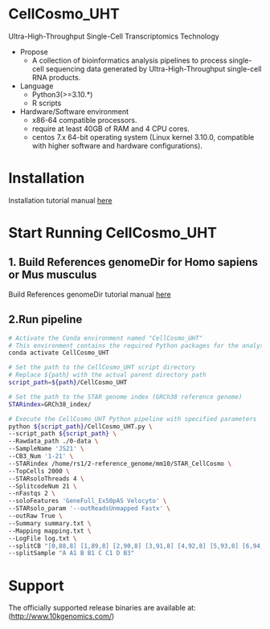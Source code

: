 # CellCosmo_UHT
Ultra-High-Throughput Single-Cell Transcriptomics Technology
* Propose
   * A collection of bioinformatics analysis pipelines to process single-cell sequencing data generated by Ultra-High-Throughput single-cell RNA products.
* Language
   * Python3(>=3.10.*)
   * R scripts
* Hardware/Software environment
   * x86-64 compatible processors.
   * require at least 40GB of RAM and 4 CPU cores.
   * centos 7.x 64-bit operating system (Linux kernel 3.10.0, compatible with higher software and hardware configurations).
# Installation
Installation tutorial manual [here](docs/install.md)

# Start Running CellCosmo_UHT
## 1. Build References  genomeDir for Homo sapiens or Mus musculus
Build References genomeDir tutorial manual [here](docs/Build_References_genomeDir.md)

## 2.Run pipeline
```bash
# Activate the Conda environment named "CellCosmo_UHT"
# This environment contains the required Python packages for the analysis
conda activate CellCosmo_UHT

# Set the path to the CellCosmo_UHT script directory
# Replace ${path} with the actual parent directory path
script_path=${path}/CellCosmo_UHT

# Set the path to the STAR genome index (GRCh38 reference genome)
STARindex=GRCh38_index/

# Execute the CellCosmo_UHT Python pipeline with specified parameters
python ${script_path}/CellCosmo_UHT.py \
--script_path ${script_path} \
--Rawdata_path ./0-data \
--SampleName 'JS21' \
--CB3_Num '1-21' \
--STARindex /home/rs1/2-reference_genome/mm10/STAR_CellCosmo \
--TopCells 2000 \
--STARsoloThreads 4 \
--SplitcodeNum 21 \
--nFastqs 2 \
--soloFeatures 'GeneFull_Ex50pAS Velocyto' \
--STARsolo_param '--outReadsUnmapped Fastx' \
--outRaw True \
--Summary summary.txt \
--Mapping mapping.txt \
--LogFile log.txt \
--splitCB "[0,88,8] [1,89,8] [2,90,8] [3,91,8] [4,92,8] [5,93,8] [6,94,8] [7,95,8]" \
--splitSample "A A1 B B1 C C1 D B3"
```

# Support
The officially supported release binaries are available at: (http://www.10kgenomics.com/)

